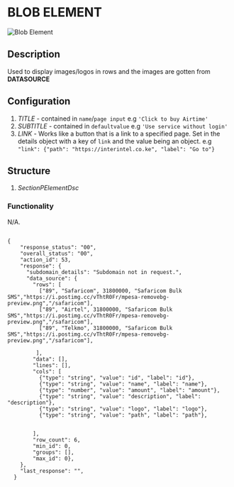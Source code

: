 # BLOB ELEMENT

![Blob Element](https://i.postimg.cc/vmyq3fJR/Screenshot-2024-08-22-143141.png)

## Description

Used to display images/logos in rows and the images are gotten from **DATASOURCE**

## Configuration

1. *TITLE* - contained in `name`/`page input` e.g `'Click to buy Airtime'`
2. *SUBTITLE* - contained in `defaultvalue` e.g `'Use service without login'`
3. *LINK* - Works like a button that is a link to a specified page. Set in the details object with a key of `link` and the value being an object. e.g `"link": {"path": "https://interintel.co.ke", "label": "Go to"}`

## Structure

1. *SectionPElementDsc*

### Functionality

N/A.
```

{
    "response_status": "00",
    "overall_status": "00",
    "action_id": 53,
    "response": {
      "subdomain_details": "Subdomain not in request.",
      "data_source": {
        "rows": [
          ["89", "Safaricom", 31800000, "Safaricom Bulk SMS","https://i.postimg.cc/vThtR0Fr/mpesa-removebg-preview.png","/safaricom"],
          ["89", "Airtel", 31800000, "Safaricom Bulk SMS","https://i.postimg.cc/vThtR0Fr/mpesa-removebg-preview.png","/safaricom"],
          ["89", "Telkmo", 31800000, "Safaricom Bulk SMS","https://i.postimg.cc/vThtR0Fr/mpesa-removebg-preview.png","/safaricom"],

         ],
        "data": [],
        "lines": [],
        "cols": [
          {"type": "string", "value": "id", "label": "id"},
          {"type": "string", "value": "name", "label": "name"},
          {"type": "number", "value": "amount", "label": "amount"},
          {"type": "string", "value": "description", "label": "description"},
          {"type": "string", "value": "logo", "label": "logo"},
          {"type": "string", "value": "path", "label": "path"},


        ],
        "row_count": 6,
        "min_id": 0,
        "groups": [],
        "max_id": 0},
    },
    "last_response": "",
  }
